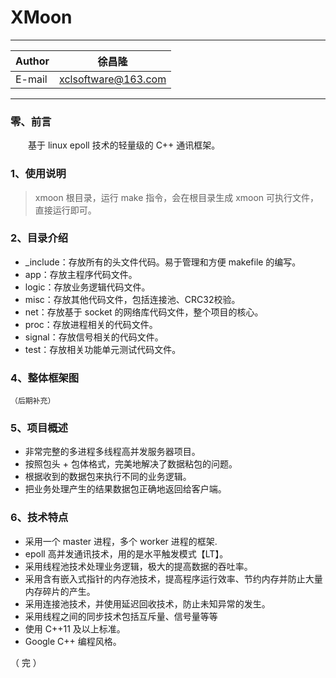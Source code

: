 XMoon
===========================
****
	
|Author|徐昌隆|
|---|---
|E-mail|xclsoftware@163.com


****
### 零、前言
　　基于 linux epoll 技术的轻量级的 C++ 通讯框架。
### 1、使用说明
>xmoon 根目录，运行 make 指令，会在根目录生成 xmoon 可执行文件，直接运行即可。
### 2、目录介绍
   * _include：存放所有的头文件代码。易于管理和方便 makefile 的编写。
   * app：存放主程序代码文件。
   * logic：存放业务逻辑代码文件。
   * misc：存放其他代码文件，包括连接池、CRC32校验。
   * net：存放基于 socket 的网络库代码文件，整个项目的核心。
   * proc：存放进程相关的代码文件。
   * signal：存放信号相关的代码文件。
   * test：存放相关功能单元测试代码文件。
### 4、整体框架图
    （后期补充）
### 5、项目概述
   * 非常完整的多进程多线程高并发服务器项目。
   * 按照包头 + 包体格式，完美地解决了数据粘包的问题。
   * 根据收到的数据包来执行不同的业务逻辑。
   * 把业务处理产生的结果数据包正确地返回给客户端。
### 6、技术特点
   * 采用一个 master 进程，多个 worker 进程的框架.
   * epoll 高并发通讯技术，用的是水平触发模式【LT】。
   * 采用线程池技术处理业务逻辑，极大的提高数据的吞吐率。
   * 采用含有嵌入式指针的内存池技术，提高程序运行效率、节约内存并防止大量内存碎片的产生。
   * 采用连接池技术，并使用延迟回收技术，防止未知异常的发生。
   * 采用线程之间的同步技术包括互斥量、信号量等等
   * 使用 C++11 及以上标准。
   * Google C++ 编程风格。

（ 完 ）